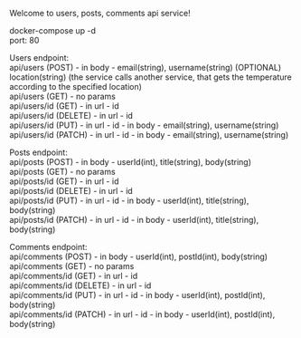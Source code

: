 Welcome to users, posts, comments api service! </br>

docker-compose up -d </br>
port: 80 </br>

Users endpoint: </br>
api/users (POST) - in body - email(string), username(string) (OPTIONAL) location(string) (the service calls another service, that gets the temperature according to the specified location)</br>
api/users (GET) - no params </br>
api/users/id (GET) - in url - id </br>
api/users/id (DELETE) - in url - id </br>
api/users/id (PUT) - in url - id - in body - email(string), username(string) </br>
api/users/id (PATCH) - in url - id - in body - email(string), username(string) </br>

Posts endpoint: </br>
api/posts (POST) - in body - userId(int), title(string), body(string) </br>
api/posts (GET) - no params </br>
api/posts/id (GET) - in url - id </br>
api/posts/id (DELETE) - in url - id </br>
api/posts/id (PUT) - in url - id - in body - userId(int), title(string), body(string) </br>
api/posts/id (PATCH) - in url - id - in body - userId(int), title(string), body(string) </br>

Comments endpoint: </br>
api/comments (POST) - in body - userId(int), postId(int), body(string) </br>
api/comments (GET) - no params </br>
api/comments/id (GET) - in url - id </br>
api/comments/id (DELETE) - in url - id </br>
api/comments/id (PUT) - in url - id - in body - userId(int), postId(int), body(string) </br>
api/comments/id (PATCH) - in url - id - in body - userId(int), postId(int), body(string) </br>
